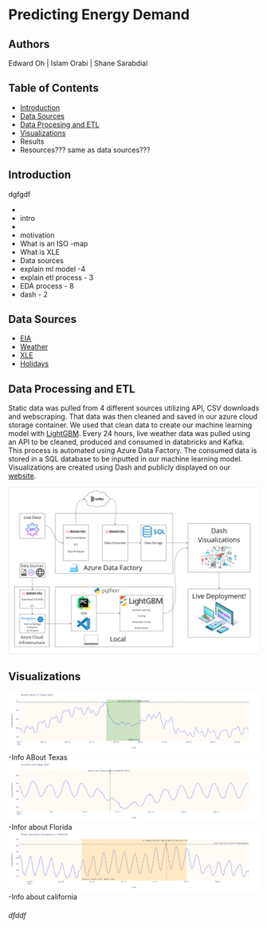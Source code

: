# Predicting Energy Demand

## Authors

Edward Oh | Islam Orabi | Shane Sarabdial

## Table of Contents

- [Introduction](#introduction)
- [Data Sources](#Data-Sources)
- [Data Procesing and ETL](#Data-Processing-and-ETL)
- [Visualizations](#Visualizations)
- Results
- Resources??? same as data sources???

## Introduction

dgfgdf

-
- intro
-
- motivation
- What is an ISO -map
- What is XLE
- Data sources
- explain ml model -4
- explain etl process - 3
- EDA process - 8
- dash - 2

## Data Sources
- [EIA](https://www.eia.gov/opendata/)
- [Weather](https://www.visualcrossing.com/)
- [XLE](https://finance.yahoo.com/quote/XLE/history?p=XLE)
- [Holidays](https://www.timeanddate.com/holidays/us/)

## Data Processing and ETL
Static data was pulled from 4 different sources utilizing API, CSV downloads and webscraping. That data was then cleaned and saved in our azure cloud storage container. We used that clean data to create our machine learning model with [LightGBM](https://lightgbm.readthedocs.io/en/latest/pythonapi/lightgbm.LGBMRegressor.html). Every 24 hours, live weather data was pulled using an API to be cleaned, produced and consumed in databricks and Kafka. This process is automated using Azure Data Factory. The consumed data is stored in a SQL database to be inputted in our machine learning model. Visualizations are created using Dash and publicly displayed on our [website](https://weatherwatts.onrender.com/).

![pipeline](/Images/FinalPipeline.png)


## Visualizations
![Texas](/Images/Texas.png)
-Info ABout Texas
![Florida](/Images/Florida.png)
-Infor about Florida
![California](/Images/california.png)
-Info about california


###### dfddf
